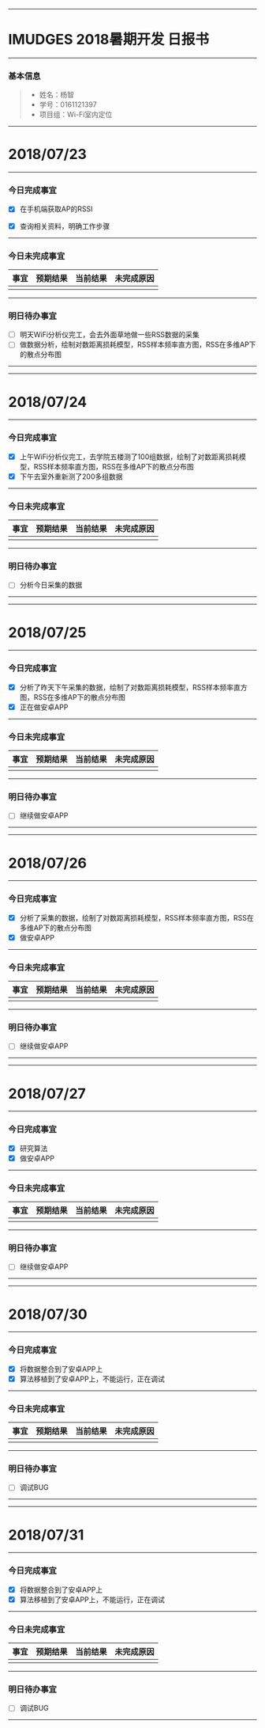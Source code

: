 -------
# IMUDGES 2018暑期开发 日报书
-------


### 基本信息
> * 姓名：杨智
> * 学号：0161121397
> * 项目组：Wi-Fi室内定位

-------


# 2018/07/23

-------

### 今日完成事宜
- [x]  在手机端获取AP的RSSI
- [x]  查询相关资料，明确工作步骤


-----
### 今日未完成事宜


| 事宜     |预期结果| 当前结果  | 未完成原因   | 
| --------   | -----:  | -----:  | :----:  |
|         |       |          |            |


------
### 明日待办事宜
- [ ] 明天WiFi分析仪完工，会去外面草地做一些RSS数据的采集
- [ ] 做数据分析，绘制对数距离损耗模型，RSS样本频率直方图，RSS在多维AP下的散点分布图
-------


-------


# 2018/07/24
 
-------

### 今日完成事宜
- [x]  上午WiFi分析仪完工，去学院五楼测了100组数据，绘制了对数距离损耗模型，RSS样本频率直方图，RSS在多维AP下的散点分布图
- [x]  下午去室外重新测了200多组数据
-----
### 今日未完成事宜


| 事宜     |预期结果| 当前结果  | 未完成原因   | 
| --------   | -----:  | -----:  | :----:  |
|    |   |   |   |


------
### 明日待办事宜
- [ ] 分析今日采集的数据
-------

-------


# 2018/07/25
 
-------

### 今日完成事宜
- [x]  分析了昨天下午采集的数据，绘制了对数距离损耗模型，RSS样本频率直方图，RSS在多维AP下的散点分布图
- [x]  正在做安卓APP
-----
### 今日未完成事宜


| 事宜     |预期结果| 当前结果  | 未完成原因   | 
| --------   | -----:  | -----:  | :----:  |
|    |   |   |   |


------
### 明日待办事宜
- [ ] 继续做安卓APP
-------


-------


# 2018/07/26
 
-------

### 今日完成事宜
- [x]  分析了采集的数据，绘制了对数距离损耗模型，RSS样本频率直方图，RSS在多维AP下的散点分布图
- [x]  做安卓APP
-----
### 今日未完成事宜


| 事宜     |预期结果| 当前结果  | 未完成原因   | 
| --------   | -----:  | -----:  | :----:  |
|    |   |   |   |


------
### 明日待办事宜
- [ ] 继续做安卓APP
-------



-------


# 2018/07/27
 
-------

### 今日完成事宜
- [x]  研究算法
- [x]  做安卓APP
-----
### 今日未完成事宜


| 事宜     |预期结果| 当前结果  | 未完成原因   | 
| --------   | -----:  | -----:  | :----:  |
|    |   |   |   |


------
### 明日待办事宜
- [ ] 继续做安卓APP
-------


-------


# 2018/07/30
 
-------

### 今日完成事宜
- [x]  将数据整合到了安卓APP上
- [x]  算法移植到了安卓APP上，不能运行，正在调试
-----
### 今日未完成事宜


| 事宜     |预期结果| 当前结果  | 未完成原因   | 
| --------   | -----:  | -----:  | :----:  |
|    |   |   |   |


------
### 明日待办事宜
- [ ] 调试BUG
-------





-------


# 2018/07/31
 
-------

### 今日完成事宜
- [x]  将数据整合到了安卓APP上
- [x]  算法移植到了安卓APP上，不能运行，正在调试
-----
### 今日未完成事宜


| 事宜     |预期结果| 当前结果  | 未完成原因   | 
| --------   | -----:  | -----:  | :----:  |
|    |   |   |   |


------
### 明日待办事宜
- [ ] 调试BUG
-------





